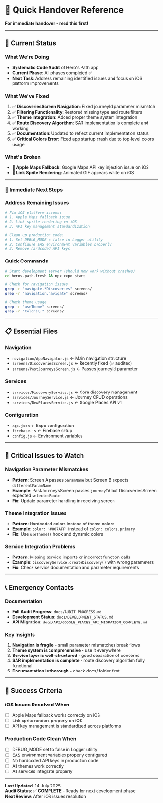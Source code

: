 # 🚨 Quick Handover Reference

**For immediate handover - read this first!**

---

## **📍 Current Status**

### **What We're Doing**
- **Systematic Code Audit** of Hero's Path app
- **Current Phase**: All phases completed ✅
- **Next Task**: Address remaining identified issues and focus on iOS platform improvements

### **What We've Fixed**
1. ✅ **DiscoveriesScreen Navigation**: Fixed journeyId parameter mismatch
2. ✅ **Filtering Functionality**: Restored missing type and route filters  
3. ✅ **Theme Integration**: Added proper theme system integration
4. ✅ **Route Discovery Algorithm**: SAR implementation is complete and working
5. ✅ **Documentation**: Updated to reflect current implementation status
6. ✅ **Critical Colors Error**: Fixed app startup crash due to top-level colors usage

### **What's Broken**
- 🚨 **Apple Maps Fallback**: Google Maps API key injection issue on iOS
- 🚨 **Link Sprite Rendering**: Animated GIF appears white on iOS

---

### **🔧 Immediate Next Steps**

### **Address Remaining Issues**
```bash
# Fix iOS platform issues:
# 1. Apple Maps fallback issue
# 2. Link sprite rendering on iOS
# 3. API key management standardization

# Clean up production code:
# 1. Set DEBUG_MODE = false in Logger utility
# 2. Configure EAS environment variables properly
# 3. Remove hardcoded API keys
```

### **Quick Commands**
```bash
# Start development server (should now work without crashes)
cd heros-path-fresh && npx expo start

# Check for navigation issues
grep -r "navigate.*Discoveries" screens/
grep -r "navigation.navigate" screens/

# Check theme usage
grep -r "useTheme" screens/
grep -r "Colors\." screens/
```

---

## **📋 Essential Files**

### **Navigation**
- `navigation/AppNavigator.js` ← Main navigation structure
- `screens/DiscoveriesScreen.js` ← Recently fixed (✅ audited)
- `screens/PastJourneysScreen.js` ← Passes journeyId parameter

### **Services**
- `services/DiscoveryService.js` ← Core discovery management
- `services/JourneyService.js` ← Journey CRUD operations
- `services/NewPlacesService.js` ← Google Places API v1

### **Configuration**
- `app.json` ← Expo configuration
- `firebase.js` ← Firebase setup
- `config.js` ← Environment variables

---

## **🚨 Critical Issues to Watch**

### **Navigation Parameter Mismatches**
- **Pattern**: Screen A passes `paramName` but Screen B expects `differentParamName`
- **Example**: PastJourneysScreen passes `journeyId` but DiscoveriesScreen expected `selectedRoute`
- **Fix**: Update parameter handling in receiving screen

### **Theme Integration Issues**
- **Pattern**: Hardcoded colors instead of theme colors
- **Example**: `color: '#007AFF'` instead of `color: colors.primary`
- **Fix**: Use `useTheme()` hook and dynamic colors

### **Service Integration Problems**
- **Pattern**: Missing service imports or incorrect function calls
- **Example**: `DiscoveryService.createDiscovery()` with wrong parameters
- **Fix**: Check service documentation and parameter requirements

---

## **📞 Emergency Contacts**

### **Documentation**
- **Full Audit Progress**: `docs/AUDIT_PROGRESS.md`
- **Development Status**: `docs/DEVELOPMENT_STATUS.md`
- **API Migration**: `docs/API/GOOGLE_PLACES_API_MIGRATION_COMPLETE.md`

### **Key Insights**
1. **Navigation is fragile** - small parameter mismatches break flows
2. **Theme system is comprehensive** - use it everywhere
3. **Service layer is well-structured** - good separation of concerns
4. **SAR implementation is complete** - route discovery algorithm fully functional
5. **Documentation is thorough** - check docs/ folder first

---

## **🎯 Success Criteria**

### **iOS Issues Resolved When**
- [ ] Apple Maps fallback works correctly on iOS
- [ ] Link sprite renders properly on iOS
- [ ] API key management is standardized across platforms

### **Production Code Clean When**
- [ ] DEBUG_MODE set to false in Logger utility
- [ ] EAS environment variables properly configured
- [ ] No hardcoded API keys in production code
- [ ] All themes work correctly
- [ ] All services integrate properly

---

**Last Updated**: 14 July 2025  
**Audit Status**: ✅ **COMPLETE** - Ready for next development phase  
**Next Review**: After iOS issues resolution 